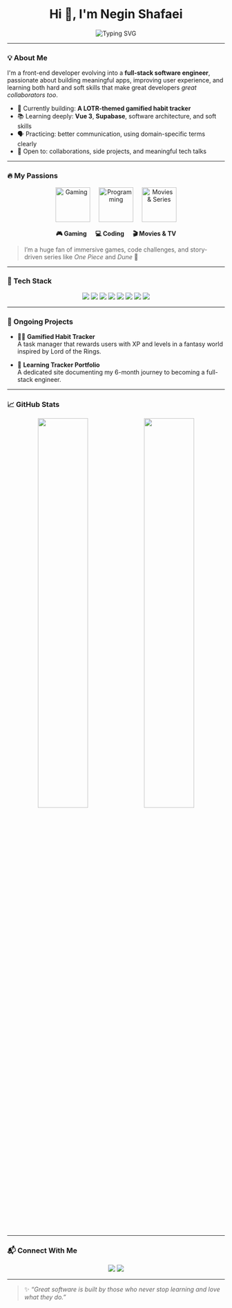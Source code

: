<h1 align="center">Hi 👋, I'm Negin Shafaei</h1>

<p align="center">
  <img src="https://readme-typing-svg.demolab.com?font=Fira+Code&size=22&duration=2000&pause=1000&center=true&vCenter=true&width=450&lines=Aspiring+Full-Stack+Engineer;Vue+%26+React+Enthusiast;Building+Gamified+Apps+That+Matter" alt="Typing SVG" />
</p>

---

### 💡 About Me

I'm a front-end developer evolving into a **full-stack software engineer**, passionate about building meaningful apps, improving user experience, and learning both hard and soft skills that make great developers *great collaborators too*.

- 🔭 Currently building: **A LOTR-themed gamified habit tracker**
- 📚 Learning deeply: **Vue 3**, **Supabase**, software architecture, and soft skills
- 🗣️ Practicing: better communication, using domain-specific terms clearly
- 🤝 Open to: collaborations, side projects, and meaningful tech talks

---

### 🔥 My Passions

<p align="center">
  <img src="https://img.icons8.com/clouds/100/controller.png" width="80" alt="Gaming" />
  &nbsp;&nbsp;&nbsp;
  <img src="https://img.icons8.com/?size=100&id=46376&format=png&color=000000" width="80" alt="Programming" />
  &nbsp;&nbsp;&nbsp;
  <img src="https://img.icons8.com/?size=100&id=xrf3Mbb31rNc&format=png&color=000000" width="80" alt="Movies & Series" />
</p>

<p align="center">
  <b>🎮 Gaming &nbsp;&nbsp;&nbsp;&nbsp; 💻 Coding &nbsp;&nbsp;&nbsp;&nbsp; 🎬 Movies & TV</b>
</p>

> I’m a huge fan of immersive games, code challenges, and story-driven series like *One Piece* and *Dune* 🌌

---

### 🧰 Tech Stack

<p align="center">
  <img src="https://img.shields.io/badge/Vue.js-4FC08D?style=for-the-badge&logo=vue.js&logoColor=white" />
  <img src="https://img.shields.io/badge/React-61DAFB?style=for-the-badge&logo=react&logoColor=black" />
  <img src="https://img.shields.io/badge/Next.js-000000?style=for-the-badge&logo=nextdotjs" />
  <img src="https://img.shields.io/badge/TailwindCSS-38B2AC?style=for-the-badge&logo=tailwind-css" />
  <img src="https://img.shields.io/badge/JavaScript-F7DF1E?style=for-the-badge&logo=javascript&logoColor=black" />
  <img src="https://img.shields.io/badge/Python-3776AB?style=for-the-badge&logo=python&logoColor=white" />
  <img src="https://img.shields.io/badge/Supabase-3ECF8E?style=for-the-badge&logo=supabase&logoColor=black" />
  <img src="https://img.shields.io/badge/GitLab-FC6D26?style=for-the-badge&logo=gitlab&logoColor=white" />
</p>

---

### 🚀 Ongoing Projects

- 🧙‍♀️ **Gamified Habit Tracker**  
  A task manager that rewards users with XP and levels in a fantasy world inspired by Lord of the Rings.

- 🧭 **Learning Tracker Portfolio**  
  A dedicated site documenting my 6-month journey to becoming a full-stack engineer.

---

### 📈 GitHub Stats

<p align="center">
  <img src="https://github-readme-stats.vercel.app/api?username=hmphne&show_icons=true&theme=radical&hide_border=true&count_private=true" width="48%" />
  <img src="https://github-readme-streak-stats.herokuapp.com/?user=hmphne&theme=radical&hide_border=true" width="48%" />
</p>

---

### 📬 Connect With Me

<p align="center">
  <a href="mailto:3rdoperson@gmail.com"><img src="https://img.shields.io/badge/Email-D14836?style=for-the-badge&logo=gmail&logoColor=white"/></a>
  <a href="https://www.linkedin.com/in/negin-shafaei/"><img src="https://img.shields.io/badge/LinkedIn-0077B5?style=for-the-badge&logo=linkedin&logoColor=white"/></a>
</p>

---

> ✨ *“Great software is built by those who never stop learning and love what they do.”*
